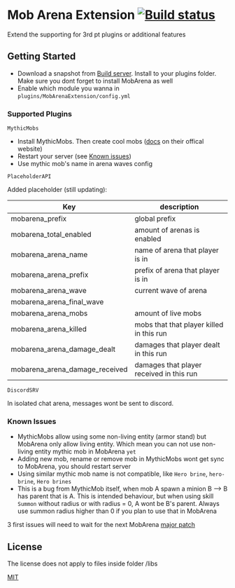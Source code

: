 # Mob Arena Extension  [![Build status](https://ci.appveyor.com/api/projects/status/npoql7iisagunifw/branch/master?svg=true)](https://ci.appveyor.com/project/SaitDev/mobarenaextension/branch/master)

Extend the supporting for 3rd pt plugins or additional features

## Getting Started
* Download a snapshot from [Build server](https://ci.appveyor.com/project/SaitDev/mobarenaextension/build/artifacts). Install to your plugins folder. Make sure you dont forget to install MobArena as well
* Enable which module you wanna in `plugins/MobArenaExtension/config.yml`


### Supported Plugins

`MythicMobs`
* Install MythicMobs. Then create cool mobs ([docs](https://mythicmobs.net/manual/) on their offical website)
* Restart your server (see [Known issues](#Known-Issues))
* Use mythic mob's name in arena waves config

`PlaceholderAPI`

Added placeholder (still updating):

Key | description
------------|-------------
mobarena_prefix | global prefix 
mobarena_total_enabled | amount of arenas is enabled
mobarena_arena_name | name of arena that player is in
mobarena_arena_prefix | prefix of arena that player is in
mobarena_arena_wave | current wave of arena
mobarena_arena_final_wave | 
mobarena_arena_mobs | amount of live mobs
mobarena_arena_killed | mobs that that player killed in this run
mobarena_arena_damage_dealt | damages that player dealt in this run
mobarena_arena_damage_received | damages that player received in this run

`DiscordSRV`

In isolated chat arena, messages wont be sent to discord.

### Known Issues
* MythicMobs allow using some non-living entity (armor stand) but MobArena only allow living entity. Which mean you can not use non-living entity mythic mob in MobArena `yet`
* Adding new mob, rename or remove mob in MythicMobs wont get sync to MobArena, you should restart server
* Using similar mythic mob name is not compatible, like `Hero brine`, `hero-brine`, `Hero brines`
* This is a bug from MythicMob itself, when mob A spawn a minion B --> B has parent that is A. This is intended behaviour, but when using skill `Summon` without radius or with radius = 0, A wont be B's parent. Always use summon radius higher than 0 if you plan to use that in MobArena

3 first issues will need to wait for the next MobArena [major patch](https://github.com/garbagemule/MobArena/projects/5)


## License
The license does not apply to files inside folder /libs

[MIT](/LICENSE)
